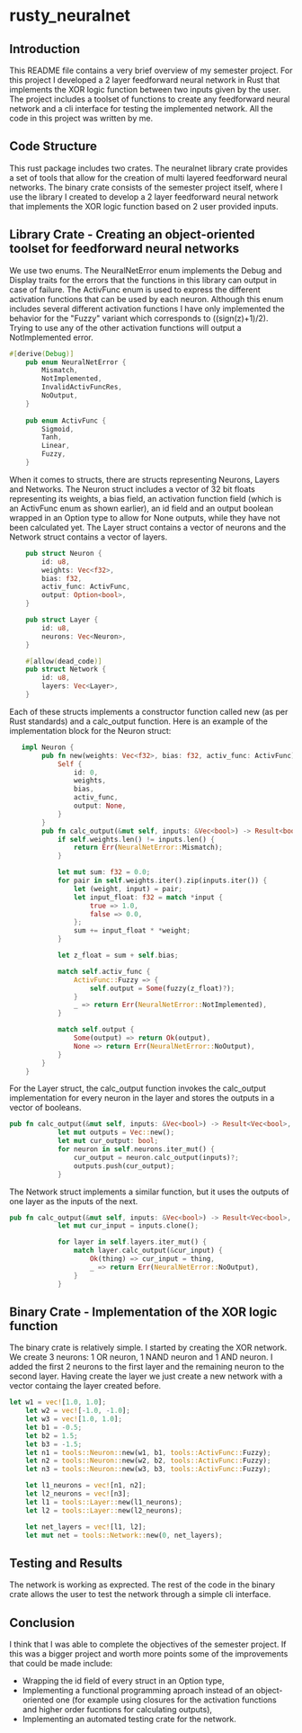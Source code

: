 # rusty_neuralnet
## Introduction
This README file contains a very brief overview of my semester project. For this project I developed a 2 layer feedforward neural network in Rust that implements the XOR logic function between two inputs given by the user. The project includes a toolset of functions to create any feedforward neural network and a cli interface for testing the implemented network. All the code in this project was written by me. 

## Code Structure
This rust package includes two crates. The neuralnet library crate provides a set of tools that allow for the creation of multi layered feedforward neural networks.
The binary crate consists of the semester project itself, where I use the library I created to develop a 2 layer feedforward neural network that implements the XOR logic function based on 2 user provided inputs.

## Library Crate - Creating an object-oriented toolset for feedforward neural networks

We use two enums. The NeuralNetError enum implements the Debug and Display traits for the errors that the functions in this library can output in case of failure.
The ActivFunc enum is used to express the different activation functions that can be used by each neuron. Although this enum includes several different activation functions I have only implemented the behavior for the "Fuzzy" variant which corresponds to ((sign(z)+1)/2). Trying to use any of the other activation functions will output a NotImplemented error.

```rust
#[derive(Debug)]
    pub enum NeuralNetError {
        Mismatch,
        NotImplemented,
        InvalidActivFuncRes,
        NoOutput,
    }
    
    pub enum ActivFunc {
        Sigmoid,
        Tanh,
        Linear,
        Fuzzy,
    }
```
When it comes to structs, there are structs representing Neurons, Layers and Networks. The Neuron struct includes a vector of 32 bit floats representing its weights, a bias field, an activation function field (which is an ActivFunc enum as shown earlier), an id field and an output boolean wrapped in an Option type to allow for None outputs, while they have not been calculated yet. The Layer struct contains a vector of neurons and the Network struct contains a vector of layers. 

```rust
    pub struct Neuron {
        id: u8,
        weights: Vec<f32>,
        bias: f32,
        activ_func: ActivFunc,
        output: Option<bool>,
    }

    pub struct Layer {
        id: u8,
        neurons: Vec<Neuron>,
    }

    #[allow(dead_code)]
    pub struct Network {
        id: u8,
        layers: Vec<Layer>,
    }
```
Each of these structs implements a constructor function called new (as per Rust standards) and a calc_output function. Here is an example of the implementation block for the Neuron struct:

```rust
   impl Neuron {
        pub fn new(weights: Vec<f32>, bias: f32, activ_func: ActivFunc) -> Self {
            Self {
                id: 0,
                weights,
                bias,
                activ_func,
                output: None,
            }
        }
        pub fn calc_output(&mut self, inputs: &Vec<bool>) -> Result<bool, NeuralNetError> {
            if self.weights.len() != inputs.len() {
                return Err(NeuralNetError::Mismatch);
            }

            let mut sum: f32 = 0.0;
            for pair in self.weights.iter().zip(inputs.iter()) {
                let (weight, input) = pair;
                let input_float: f32 = match *input {
                    true => 1.0,
                    false => 0.0,
                };
                sum += input_float * *weight;
            }

            let z_float = sum + self.bias;

            match self.activ_func {
                ActivFunc::Fuzzy => {
                    self.output = Some(fuzzy(z_float)?);
                }
                _ => return Err(NeuralNetError::NotImplemented),
            }

            match self.output {
                Some(output) => return Ok(output),
                None => return Err(NeuralNetError::NoOutput),
            }
        }
    }
```
For the Layer struct, the calc_output function invokes the calc_output implementation for every neuron in the layer and stores the outputs in a vector of booleans.
```rust
pub fn calc_output(&mut self, inputs: &Vec<bool>) -> Result<Vec<bool>, NeuralNetError> {
            let mut outputs = Vec::new();
            let mut cur_output: bool;
            for neuron in self.neurons.iter_mut() {
                cur_output = neuron.calc_output(inputs)?;
                outputs.push(cur_output);
            }
```
The Network struct implements a similar function, but it uses the outputs of one layer as the inputs of the next.

```rust
pub fn calc_output(&mut self, inputs: &Vec<bool>) -> Result<Vec<bool>, NeuralNetError> {
            let mut cur_input = inputs.clone();

            for layer in self.layers.iter_mut() {
                match layer.calc_output(&cur_input) {
                    Ok(thing) => cur_input = thing,
                    _ => return Err(NeuralNetError::NoOutput),
                }
            }
```

## Binary Crate - Implementation of the XOR logic function

The binary crate is relatively simple. I started by creating the XOR network. We create 3 neurons: 1 OR neuron, 1 NAND neuron and 1 AND neuron. I added the first 2 neurons to the first layer and the remaining neuron to the second layer. Having create the layer we just create a new network with a vector containg the layer created before.

```rust
let w1 = vec![1.0, 1.0];
    let w2 = vec![-1.0, -1.0];
    let w3 = vec![1.0, 1.0];
    let b1 = -0.5;
    let b2 = 1.5;
    let b3 = -1.5;
    let n1 = tools::Neuron::new(w1, b1, tools::ActivFunc::Fuzzy);
    let n2 = tools::Neuron::new(w2, b2, tools::ActivFunc::Fuzzy);
    let n3 = tools::Neuron::new(w3, b3, tools::ActivFunc::Fuzzy);

    let l1_neurons = vec![n1, n2];
    let l2_neurons = vec![n3];
    let l1 = tools::Layer::new(l1_neurons);
    let l2 = tools::Layer::new(l2_neurons);

    let net_layers = vec![l1, l2];
    let mut net = tools::Network::new(0, net_layers);
```

## Testing and Results
The network is working as exprected. The rest of the code in the binary crate allows the user to test the network through a simple cli interface.

## Conclusion
I think that I was able to complete the objectives of the semester project. If this was a bigger project and worth more points some of the improvements that could be made include:
* Wrapping the id field of every struct in an Option type,
* Implementing a functional programming aproach instead of an object-oriented one (for example using closures for the activation functions and higher order fucntions for calculating outputs),
* Implementing an automated testing crate for the network.

